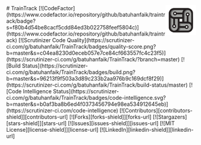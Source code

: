 <a href="https://github.com/batuhanfaik/TrainTrack/">
<img src="/img/traintrack_logo.png" align="right" alt="Train Track" height="80"/></a>
# TrainTrack
[![CodeFactor](https://www.codefactor.io/repository/github/batuhanfaik/traintrack/badge?s=f80b4d54be8cacf5cdd84ed3b022758feef5804c)](https://www.codefactor.io/repository/github/batuhanfaik/traintrack) [![Scrutinizer Code Quality](https://scrutinizer-ci.com/g/batuhanfaik/TrainTrack/badges/quality-score.png?b=master&s=c04ea8230d0eceb057e7ce84cf663557fc4c23f5)](https://scrutinizer-ci.com/g/batuhanfaik/TrainTrack/?branch=master) [![Build Status](https://scrutinizer-ci.com/g/batuhanfaik/TrainTrack/badges/build.png?b=master&s=96213f9f503a3d89c233b2aa976b9c169dcf8f29)](https://scrutinizer-ci.com/g/batuhanfaik/TrainTrack/build-status/master) [![Code Intelligence Status](https://scrutinizer-ci.com/g/batuhanfaik/TrainTrack/badges/code-intelligence.svg?b=master&s=b0af3ba8b6ed4f0373456794e98ea534912645eb)](https://scrutinizer-ci.com/code-intelligence)
[![Contributors][contributors-shield]][contributors-url] [![Forks][forks-shield]][forks-url] [![Stargazers][stars-shield]][stars-url] [![Issues][issues-shield]][issues-url] [![MIT License][license-shield]][license-url] [![LinkedIn][linkedin-shield]][linkedin-url]

<!-- MARKDOWN LINKS & IMAGES -->
<!-- https://www.markdownguide.org/basic-syntax/#reference-style-links -->
[contributors-shield]: https://img.shields.io/github/contributors/othneildrew/Best-README-Template.svg?style=flat-square
[contributors-url]: https://github.com/othneildrew/Best-README-Template/graphs/contributors
[forks-shield]: https://img.shields.io/github/forks/othneildrew/Best-README-Template.svg?style=flat-square
[forks-url]: https://github.com/othneildrew/Best-README-Template/network/members
[stars-shield]: https://img.shields.io/github/stars/othneildrew/Best-README-Template.svg?style=flat-square
[stars-url]: https://github.com/othneildrew/Best-README-Template/stargazers
[issues-shield]: https://img.shields.io/github/issues/othneildrew/Best-README-Template.svg?style=flat-square
[issues-url]: https://github.com/othneildrew/Best-README-Template/issues
[license-shield]: https://img.shields.io/github/license/othneildrew/Best-README-Template.svg?style=flat-square
[license-url]: https://github.com/othneildrew/Best-README-Template/blob/master/LICENSE.txt
[linkedin-shield]: https://img.shields.io/badge/-LinkedIn-black.svg?style=flat-square&logo=linkedin&colorB=555
[linkedin-url]: https://linkedin.com/in/othneildrew
[product-screenshot]: images/screenshot.png
